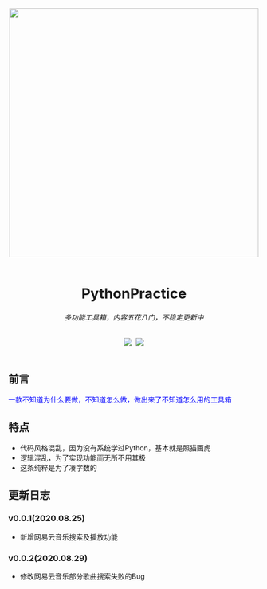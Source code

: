 <div align=center><img src="https://ftp.bmp.ovh/imgs/2020/08/46341119c90d5ae8.png" width="500px" heigth = "200px"></div><br> 
<h1 align="center">PythonPractice</h1>
<h6 align="center">多功能工具箱，内容五花八门，不稳定更新中</h6>
<div align=center><img src="https://img.shields.io/badge/Language-Python-yellow.svg">&nbsp;&nbsp;<img src="https://img.shields.io/badge/Author-Am0xil-blue.svg"></div><br/>

## 前言
<font color="blue" face="微软雅黑">一款不知道为什么要做，不知道怎么做，做出来了不知道怎么用的工具箱</font>

## 特点
 - 代码风格混乱，因为没有系统学过Python，基本就是照猫画虎
 - 逻辑混乱，为了实现功能而无所不用其极
 - 这条纯粹是为了凑字数的
 
## 更新日志

### v0.0.1(2020.08.25)

 - 新增网易云音乐搜索及播放功能
 
### v0.0.2(2020.08.29)

 - 修改网易云音乐部分歌曲搜索失败的Bug


